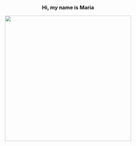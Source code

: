 <div align="center">
  
### Hi, my name is Maria
  
  <img src="https://user-images.githubusercontent.com/72412305/170292727-2d67ab40-f026-4d7f-8e73-b5dc99dce230.gif" width="400" />
  
</div>
